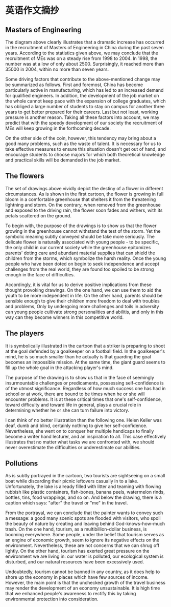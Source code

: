 # 英语作文摘抄

[annotation]: <id> (a1b0d471-b4b4-499d-be8e-0a5499c68d7b)
[annotation]: <status> (public)
[annotation]: <create_time> (2020-12-14 10:43:58)
[annotation]: <category> (朝花夕拾)
[annotation]: <tags> ()
[annotation]: <comments> (false)
[annotation]: <url> (http://blog.ccyg.studio/article/a1b0d471-b4b4-499d-be8e-0a5499c68d7b)

## Masters of Engineering

The diagram above clearly illustrates that a dramatic increase has occurred in the recruitment of Masters of Engineering in China during the past seven years. According to the statistics given above, we may conclude that the recruitment of MEs was on a steady rise from 1998 to 2004. In 1998, the number was at a low of only about 2500. Surprisingly, it reached more than 35000 in 2004, within no more than seven years.

Some driving factors that contribute to the above-mentioned change may be summarized as follows. First and foremost, China has become particularly active in manufacturing, which has led to an increased demand for qualified engineers. In addition, the development of the job market on the whole cannot keep pace with the expansion of college graduates, which has obliged a large number of students to stay on campus for another three years to get better prepared for their careers. Last but not least, working pressure is another reason. Taking all these factors into account, we may predict that with the speedy development of our society the recruitment of MEs will keep growing in the forthcoming decade.

On the other side of the coin, however, this tendency may bring about a good many problems, such as the waste of talent. It is necessary for us to take effective measures to ensure this situation doesn't get out of hand, and encourage students to choose majors for which both theoretical knowledge and practical skills will be demanded in the job market.

## The flowers

The set of drawings above vividly depict the destiny of a flower in different circumstances. As is shown in the first cartoon, the flower is growing in full bloom in a comfortable greenhouse that shelters it from the threatening lightning and storm. On the contrary, when removed from the greenhouse and exposed to the driving rain, the flower soon fades and withers, with its petals scattered on the ground.

To begin with, the purpose of the drawings is to show us that the flower growing in the greenhouse cannot withstand the test of the storm. Yet the symbolic meaning subtly conveyed should be take more seriously. The delicate flower is naturally associated with young people - to be specific, the only child in our current society while the greenhouse epitomizes parents'  doting care and abundant material supplies that can shield the children from the storms, which symbolize the harsh reality. Once the young people who have been doted on begin to seek independence and accept challenges from the real world, they are found too spoiled to be strong enough in the face of difficulties.

Accordingly, it is vital for us to derive positive implications from these thought provoking drawings. On the one hand, we can use them to aid the youth to be more independent in life. On the other hand, parents should be sensible enough to give their children more freedom to deal with troubles and problems, Only by undergoing more challenges and toils in adversity can young people cultivate strong personalities and abilitis, and only in this way can they become winners in this competitive world.

## The players

It is symbolically illustrated in the cartoon that a striker is preparing to shoot at the goal defended by a goalkeeper on a football field. In the goalkeeper's mind, he is so much smaller than he actually is that guarding the goal becomes an impossible mission. At the same time, the giant guard seems to fill up the whole goal in the attacking player's mind.

The purpose of the drawing is to show us that in the face of seemingly insurmountable challenges or predicaments, possessing self-confidence is of the utmost significance. Regardless of how much success one has had in school or at work, there are bound to be times when he or she will encounter problems. It is at these critical times that one's self-confidence, toward difficulty and toward life in general, plays a crucial role in determining whether he or she can turn failure into victory.

I can think of no better illustration than the following one. Helen Keller was deaf, dumb and blind, certainly nothing to give her self-confidence. Nevertheless, she went on to conquer her multiple handicaps to finally become a writer hand lecturer, and an inspiration to all. This case effectively illustrates that no matter what tasks we are confronted with, we should never overestimate the difficulties or underestimate our abilities.

## Pollutions

As is subtly portrayed in the cartoon, two tourists are sightseeing on a small boat while discarding their picnic leftovers casually in to a lake. Unfortunately, the lake is already filled with litter and teaming with flowing rubbish like plastic containers, fish-bones, banana peels, watermelon rinds, bottles, tins, food wrappings, and so on. And below the drawing, there is a caption which says: "after" the travel or "me" in the travel.

From the portrayal, we can conclude that the painter wants to convey such a message: a good many scenic spots are flooded with visitors, who spoil the beauty of nature by creating and leaving behind God-knows-how-much trash. On the one hand, tourism, as a multibillion-dollar business, is booming everywhere. Some people, under the belief that tourism serves as an engine of economic growth, seem to ignore its negative effects on the environment. Nevertheless, these are not concerns that we can shrug off lightly. On the other hand, tourism has exerted great pressure on the environment we are living in: our water is polluted, our ecological system is disturbed, and our natural resources have been excessively used.

Undoubtedly, tourism cannot be banned in any country, as it does help to shore up the economy in places which have few sources of income. However, the main point is that the unchecked growth  of the travel business may render the development of an economy unsustainable. It is high time that we enhanced people's awareness to rectify this by taking environmental protection into consideration.
